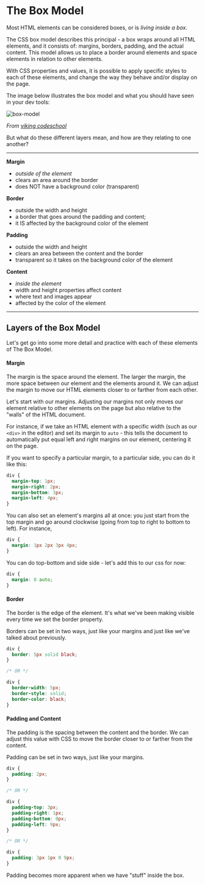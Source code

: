 # The Box Model

Most HTML elements can be considered boxes, or is _living inside a box_.

The CSS box model describes this principal - a box wraps around all HTML elements, and it consists of: margins, borders, padding, and the actual content.  This model allows us to place a border around elements and space elements in relation to other elements.

With CSS properties and values, it is possible to apply specific styles to each of these elements, and change the way they behave and/or display on the page.

The image below illustrates the box model and what you should have seen in your dev tools:

![box-model](https://s3.amazonaws.com/viking_education/web_development/web_app_eng/css_box_model_chrome.png)

_From [viking codeschool](https://www.vikingcodeschool.com/html5-and-css3/the-css-box-model)_

But what do these different layers mean, and how are they relating to one another?

---

**Margin**
* _outside of the element_
* clears an area around the border
* does NOT have a background color (transparent)

**Border** 
* outside the width and height
* a border that goes around the padding and content;
* it IS affected by the background color of the element

**Padding**
* outside the width and height
* clears an area between the content and the border
* transparent so it takes on the background color of the element

**Content**
* _inside the element_
* width and height properties affect content
* where text and images appear
* affected by the color of the element

---

## Layers of the Box Model

Let's get go into some more detail and practice with each of these elements of The Box Model.

#### Margin

The margin is the space around the element. The larger the margin, the more space between our element and the elements around it. We can adjust the margin to move our HTML elements closer to or farther from each other.

Let's start with our margins. Adjusting our margins not only moves our element relative to other elements on the page but also relative to the "walls" of the HTML document.

For instance, if we take an HTML element with a specific width (such as our `<div>` in the editor) and set its margin to `auto` - this tells the document to automatically put equal left and right margins on our element, centering it on the page.

If you want to specify a particular margin, to a particular side, you can do it like this:

```css
div {
  margin-top: 1px;
  margin-right: 2px;
  margin-bottom: 3px;
  margin-left: 4px;
}
```

You can also set an element's margins all at once: you just start from the top margin and go around clockwise (going from top to right to bottom to left). For instance,

```css
div {
  margin: 1px 2px 3px 4px;
}
```

You can do top-bottom and side side - let's add this to our css for now:

```css
div {
  margin: 0 auto;
}
```

#### Border

The border is the edge of the element. It's what we've been making visible every time we set the border property.

Borders can be set in two ways, just like your margins and just like we've talked about previously.

```css
div {
  border: 5px solid black;
}

/* OR */

div {
  border-width: 5px;
  border-style: solid;
  border-color: black;
}
```

#### Padding and Content

The padding is the spacing between the content and the border. We can adjust this value with CSS to move the border closer to or farther from the content.

Padding can be set in two ways, just like your margins.

```css
div {
  padding: 2px;
}

/* OR */

div {
  padding-top: 3px;
  padding-right: 1px;
  padding-bottom: 0px;
  padding-left: 9px;
}

/* OR */

div {
  padding: 3px 1px 0 9px;
}
```


Padding becomes more apparent when we have "stuff" inside the box.
